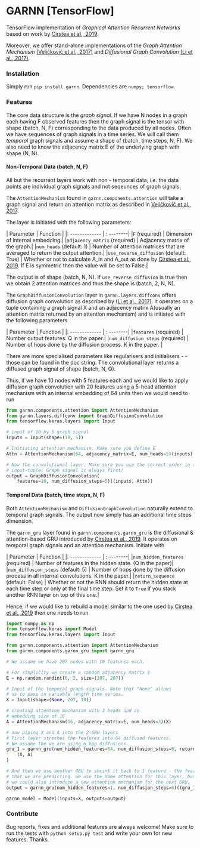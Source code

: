 # GARNN [TensorFlow]
TensorFlow implementation of _Graphical Attention Recurrent Networks_ based on work by [Cirstea et al., 2019](https://milets19.github.io/papers/milets19_paper_8.pdf).

Moreover, we offer stand-alone implementations of the _Graph Attention Mechanism_ [(Veličković et al., 2017)](https://arxiv.org/abs/1710.10903) and _Diffusional Graph Convolution_ [(Li et al., 2017)](https://arxiv.org/pdf/1707.01926.pdf).

### Installation
Simply run `pip install garnn`. Dependencies are `numpy; tensorflow`.

### Features

The core data structure is the _graph signal_. If we have N nodes in a graph each having F observed features then the graph signal is the tensor with shape (batch, N, F) corresponding to the data produced by all nodes. Often we have sequences of graph signals in a time series. We will call them _temporal_ graph signals and assume a shape of (batch, time steps, N, F). We also need to know the adjacency matrix E of the underlying graph with shape (N, N).

#### Non-Temporal Data (batch, N, F)
All but the recurrent layers work with non - temporal data, i.e. the data points are individual graph signals and not seqeunces of graph signals.

The `AttentionMechanism` found in `garnn.components.attention` will take a graph signal and return an attention matrix as described in [Veličković et al., 2017](https://arxiv.org/abs/1710.10903).

The layer is initiated with the following parameters:

| Parameter | Function |
|: ------------- | : --------|
|`F` (required) | Dimension of internal embedding.|
|`adjacency_matrix` (required) | Adjacency matrix of the graph.|
|`num_heads` (default: 1) | Number of attention matrices that are averaged to return the output attention.|
|`use_reverse_diffusion` (default: True) | Whether or not to calculate A_in and A_out as done by [Cirstea et al., 2019](https://milets19.github.io/papers/milets19_paper_8.pdf). If E is symmetric then the value will be set to False.|

The output is of shape (batch, N, N). If `use_reverse_diffusion` is true then we obtain 2 attention matrices and thus the shape is (batch, 2, N, N).

The `GraphDiffusionConvolution` layer in `garnn.layers.diffconv` offers diffusion graph convolution as described by [(Li et al., 2017)](https://arxiv.org/pdf/1707.01926.pdf). It operates on a tuple containing a graph signal X and an adjacency matrix A(usually an attention matrix returned by an attention mechanism) and is initiated with the following parameters

| Parameter | Function |
|: ------------- | : --------|
|`features` (required) | Number output features. Q in the paper.|
|`num_diffusion_steps` (required) | Number of hops done by the diffusion process. K in the paper. |

There are more specialised parameters like regularisers and initialisers - - those can be found in the doc string. The convolutional layer returns a diffused graph signal of shape (batch, N, Q).

Thus, if we have 10 nodes with 5 features each and we would like to apply diffusion graph convolution with 20 features using a 5-head attention mechanism with an internal embedding of 64 units then we would need to run

```python
from garnn.components.attention import AttentionMechanism
from garnn.layers.diffconv import GraphDiffusionConvolution
from tensorflow.keras.layers import Input

# input of 10 by 5 graph signal
inputs = Input(shape=(10, 5))

# Initiating attention mechanism. Make sure you define E
Attn = AttentionMechanism(64, adjacency_matrix=E, num_heads=5)(inputs)

# Now the convolutional layer. Make sure you use the correct order in the
# input-tuple: Graph signal is always first!
output = GraphDiffusionConvolution(
    features=10, num_diffusion_steps=5)((inputs, Attn))
```


#### Temporal Data (batch, time steps, N, F)

Both `AttentionMechanism` and `DiffusionGraphConvolution` naturally extend to temporal graph signals. The output now simply has an additional time steps dimension.

The `garnn_gru` layer found in `garnn.components.garnn_gru` is the diffusional & attention-based GRU introduced by [Cirstea et al., 2019](https://milets19.github.io/papers/milets19_paper_8.pdf). It operates on temporal graph signals and an attention mechanism. Initiate with

| Parameter | Function |
|: ------------- | : --------|
|`num_hidden_features` (required) | Number of features in the hidden state. (Q in the paper)|
|`num_diffusion_steps` (default: 5) | Number of hops done by the diffusion process in all internal convolutions. K in the paper.|
|`return_sequence` (default: False) | Whether or not the RNN should return the hidden state at each time step or only at the final time step. Set it to `True` if you stack another RNN layer on top of this one.|

Hence, if we would like to rebuild a model similar to the one used by [Cirstea et al., 2019](https://milets19.github.io/papers/milets19_paper_8.pdf) then one needs to run

```python
import numpy as np
from tensorflow.keras import Model
from tensorflow.keras.layers import Input

from garnn.components.attention import AttentionMechanism
from garnn.components.garnn_gru import garnn_gru

# We assume we have 207 nodes with 10 features each.

# For simplicity we create a random adjacency matrix E
E = np.random.randint(0, 2, size=(207, 207))

# Input of the temporal graph signals. Note that "None" allows
# us to pass in variable length time series.
X = Input(shape=(None, 207, 10))

# creating attention mechanism with 3 heads and an
# embedding size of 16
A = AttentionMechanism(16, adjacency_matrix=E, num_heads=3)(X)

# now piping X and A into the 2 GRU layers
# First layer streches the features into 64 diffused features.
# We assume the we are using 6 hop diffusions.
gru_1 = garnn_gru(num_hidden_features=64, num_diffusion_steps=6, return_sequences=True)(
    (X, A)
)

# And then we use another GRU to shrink it back to 1 feature - the feature
# that we are predicting. We use the same attention for this layer, but note that
# we could also introduce a new attention mechanism for the next GRU.
output = garnn_gru(num_hidden_features=1, num_diffusion_steps=6)((gru_1, A))

garnn_model = Model(inputs=X, outputs=output)
```

### Contribute
Bug reports, fixes and additional features are always welcome! Make sure to run the tests with `python setup.py test` and write your own for new features. Thanks.
